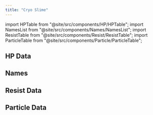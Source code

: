 ```yaml
---
title: "Cryo Slime"
---
```


import HPTable from "@site/src/components/HP/HPTable";
import NamesList from "@site/src/components/Names/NamesList";
import ResistTable from "@site/src/components/Resist/ResistTable";
import ParticleTable from "@site/src/components/Particle/ParticleTable";

## HP Data

<HPTable item_key="cryoslime" data_src="enemy" />

## Names

<NamesList item_key="cryoslime" data_src="enemy" />

## Resist Data

<ResistTable item_key="cryoslime" data_src="enemy" />

## Particle Data

<ParticleTable item_key="cryoslime" data_src="enemy" />
